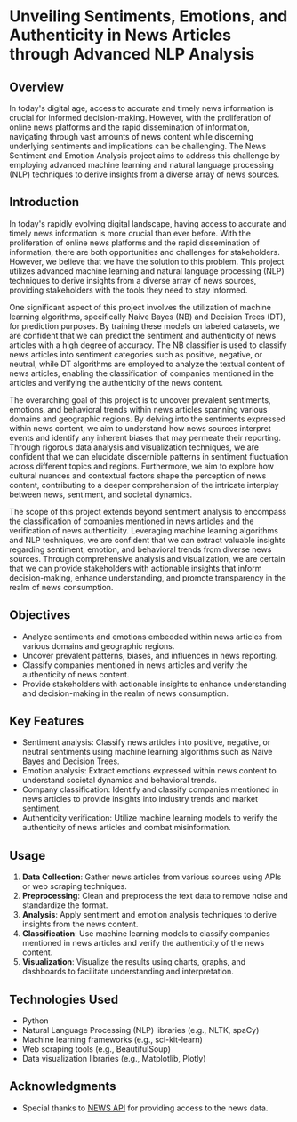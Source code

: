 # Unveiling Sentiments, Emotions, and Authenticity in News Articles through Advanced NLP Analysis

## Overview
In today's digital age, access to accurate and timely news information is crucial for informed decision-making. However, with the proliferation of online news platforms and the rapid dissemination of information, navigating through vast amounts of news content while discerning underlying sentiments and implications can be challenging. The News Sentiment and Emotion Analysis project aims to address this challenge by employing advanced machine learning and natural language processing (NLP) techniques to derive insights from a diverse array of news sources.


## Introduction 
In today's rapidly evolving digital landscape, having access to accurate and timely news information is more crucial than ever before. With the proliferation of online news platforms and the rapid dissemination of information, there are both opportunities and challenges for stakeholders. However, we believe that we have the solution to this problem. This project utilizes advanced machine learning and natural language processing (NLP) techniques to derive insights from a diverse array of news sources, providing stakeholders with the tools they need to stay informed.

One significant aspect of this project involves the utilization of machine learning algorithms, specifically Naive Bayes (NB) and Decision Trees (DT), for prediction purposes. By training these models on labeled datasets, we are confident that we can predict the sentiment and authenticity of news articles with a high degree of accuracy. The NB classifier is used to classify news articles into sentiment categories such as positive, negative, or neutral, while DT algorithms are employed to analyze the textual content of news articles, enabling the classification of companies mentioned in the articles and verifying the authenticity of the news content.

The overarching goal of this project is to uncover prevalent sentiments, emotions, and behavioral trends within news articles spanning various domains and geographic regions. By delving into the sentiments expressed within news content, we aim to understand how news sources interpret events and identify any inherent biases that may permeate their reporting. Through rigorous data analysis and visualization techniques, we are confident that we can elucidate discernible patterns in sentiment fluctuation across different topics and regions. Furthermore, we aim to explore how cultural nuances and contextual factors shape the perception of news content, contributing to a deeper comprehension of the intricate interplay between news, sentiment, and societal dynamics.

The scope of this project extends beyond sentiment analysis to encompass the classification of companies mentioned in news articles and the verification of news authenticity. Leveraging machine learning algorithms and NLP techniques, we are confident that we can extract valuable insights regarding sentiment, emotion, and behavioral trends from diverse news sources. Through comprehensive analysis and visualization, we are certain that we can provide stakeholders with actionable insights that inform decision-making, enhance understanding, and promote transparency in the realm of news consumption.

## Objectives
- Analyze sentiments and emotions embedded within news articles from various domains and geographic regions.
- Uncover prevalent patterns, biases, and influences in news reporting.
- Classify companies mentioned in news articles and verify the authenticity of news content.
- Provide stakeholders with actionable insights to enhance understanding and decision-making in the realm of news consumption.

## Key Features
- Sentiment analysis: Classify news articles into positive, negative, or neutral sentiments using machine learning algorithms such as Naive Bayes and Decision Trees.
- Emotion analysis: Extract emotions expressed within news content to understand societal dynamics and behavioral trends.
- Company classification: Identify and classify companies mentioned in news articles to provide insights into industry trends and market sentiment.
- Authenticity verification: Utilize machine learning models to verify the authenticity of news articles and combat misinformation.

## Usage
1. **Data Collection**: Gather news articles from various sources using APIs or web scraping techniques.
2. **Preprocessing**: Clean and preprocess the text data to remove noise and standardize the format.
3. **Analysis**: Apply sentiment and emotion analysis techniques to derive insights from the news content.
4. **Classification**: Use machine learning models to classify companies mentioned in news articles and verify the authenticity of the news content.
5. **Visualization**: Visualize the results using charts, graphs, and dashboards to facilitate understanding and interpretation.

## Technologies Used
- Python
- Natural Language Processing (NLP) libraries (e.g., NLTK, spaCy)
- Machine learning frameworks (e.g., sci-kit-learn)
- Web scraping tools (e.g., BeautifulSoup)
- Data visualization libraries (e.g., Matplotlib, Plotly)

## Acknowledgments
- Special thanks to [NEWS API](https://newsapi.org/docs) for providing access to the news data.

